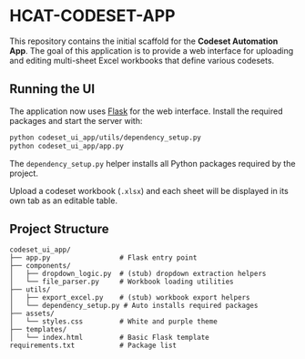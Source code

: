 # HCAT-CODESET-APP

This repository contains the initial scaffold for the **Codeset Automation App**.
The goal of this application is to provide a web interface for uploading and
editing multi-sheet Excel workbooks that define various codesets.

## Running the UI

The application now uses [Flask](https://flask.palletsprojects.com/) for the web interface. Install the required packages and start the server with:

```bash
python codeset_ui_app/utils/dependency_setup.py
python codeset_ui_app/app.py
```

The `dependency_setup.py` helper installs all Python packages required by the
project.

Upload a codeset workbook (`.xlsx`) and each sheet will be displayed in its own tab as an editable table.


## Project Structure

```
codeset_ui_app/
├── app.py                 # Flask entry point
├── components/
│   ├── dropdown_logic.py  # (stub) dropdown extraction helpers
│   └── file_parser.py     # Workbook loading utilities
├── utils/
│   ├── export_excel.py    # (stub) workbook export helpers
│   └── dependency_setup.py # Auto installs required packages
├── assets/
│   └── styles.css         # White and purple theme
├── templates/
│   └── index.html         # Basic Flask template
requirements.txt           # Package list
```
